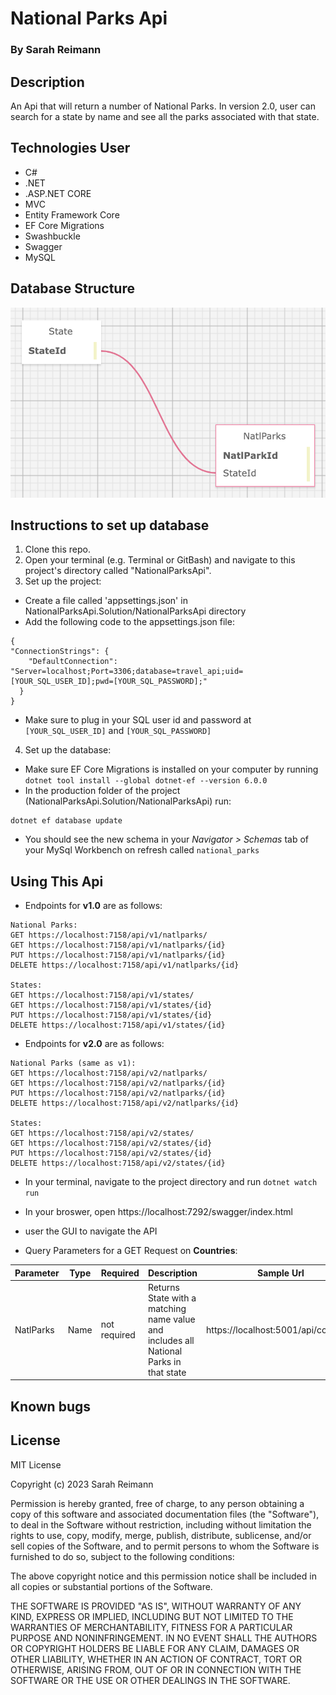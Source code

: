 # National Parks Api

### By Sarah Reimann

## Description

An Api that will return a number of National Parks. In version 2.0, user can search for a state by name and see all the parks associated with that state.

## Technologies User

* C#
* .NET
* .ASP.NET CORE
* MVC
* Entity Framework Core
* EF Core Migrations
* Swashbuckle
* Swagger
* MySQL

## Database Structure
![photo of SQL designer](./NationalParksAPI/wwwroot/imgs/schema.png)

## Instructions to set up database
1. Clone this repo.
2. Open your terminal (e.g. Terminal or GitBash) and navigate to this project's directory called "NationalParksApi".
3. Set up the project:
  * Create a file called 'appsettings.json' in NationalParksApi.Solution/NationalParksApi directory
  * Add the following code to the appsettings.json file:
  ```
  {
  "ConnectionStrings": {
      "DefaultConnection": "Server=localhost;Port=3306;database=travel_api;uid=[YOUR_SQL_USER_ID];pwd=[YOUR_SQL_PASSWORD];"
    }
  }
  ```
  * Make sure to plug in your SQL user id and password at ```[YOUR_SQL_USER_ID]``` and ```[YOUR_SQL_PASSWORD]```
4. Set up the database:
  * Make sure EF Core Migrations is installed on your computer by running ```dotnet tool install --global dotnet-ef --version 6.0.0```
  * In the production folder of the project (NationalParksApi.Solution/NationalParksApi) run:
  ```
  dotnet ef database update
  ```
  * You should see the new schema in your _Navigator > Schemas_ tab of your MySql Workbench on refresh called ```national_parks```


## Using This Api

* Endpoints for **v1.0** are as follows:

```
National Parks:
GET https://localhost:7158/api/v1/natlparks/
GET https://localhost:7158/api/v1/natlparks/{id}
PUT https://localhost:7158/api/v1/natlparks/{id}
DELETE https://localhost:7158/api/v1/natlparks/{id}

States:
GET https://localhost:7158/api/v1/states/
GET https://localhost:7158/api/v1/states/{id}
PUT https://localhost:7158/api/v1/states/{id}
DELETE https://localhost:7158/api/v1/states/{id}

```

* Endpoints for **v2.0** are as follows:
```
National Parks (same as v1):
GET https://localhost:7158/api/v2/natlparks/
GET https://localhost:7158/api/v2/natlparks/{id}
PUT https://localhost:7158/api/v2/natlparks/{id}
DELETE https://localhost:7158/api/v2/natlparks/{id}

States:
GET https://localhost:7158/api/v2/states/
GET https://localhost:7158/api/v2/states/{id}
PUT https://localhost:7158/api/v2/states/{id}
DELETE https://localhost:7158/api/v2/states/{id}

```

* In your terminal, navigate to the project directory and run ```dotnet watch run``` 
* In your broswer, open https://localhost:7292/swagger/index.html
* user the GUI to navigate the API

* Query Parameters for a GET Request on **Countries**: 

| Parameter  | Type   | Required     | Description                                      | Sample Url  |
|----------- |-----   | ---------    | -------------                                    | ----------  |
| NatlParks | Name | not required | Returns State with a matching name value and includes all National Parks in that state | https://localhost:5001/api/countries |

## Known bugs

## License

MIT License

Copyright (c) 2023 Sarah Reimann

Permission is hereby granted, free of charge, to any person obtaining a copy
of this software and associated documentation files (the "Software"), to deal
in the Software without restriction, including without limitation the rights
to use, copy, modify, merge, publish, distribute, sublicense, and/or sell
copies of the Software, and to permit persons to whom the Software is
furnished to do so, subject to the following conditions:

The above copyright notice and this permission notice shall be included in all
copies or substantial portions of the Software.

THE SOFTWARE IS PROVIDED "AS IS", WITHOUT WARRANTY OF ANY KIND, EXPRESS OR
IMPLIED, INCLUDING BUT NOT LIMITED TO THE WARRANTIES OF MERCHANTABILITY,
FITNESS FOR A PARTICULAR PURPOSE AND NONINFRINGEMENT. IN NO EVENT SHALL THE
AUTHORS OR COPYRIGHT HOLDERS BE LIABLE FOR ANY CLAIM, DAMAGES OR OTHER
LIABILITY, WHETHER IN AN ACTION OF CONTRACT, TORT OR OTHERWISE, ARISING FROM,
OUT OF OR IN CONNECTION WITH THE SOFTWARE OR THE USE OR OTHER DEALINGS IN THE
SOFTWARE.